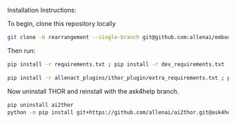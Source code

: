 <!-- <div align="center">
    <img src="docs/img/AllenAct.svg" width="350" />
    <br>
    <i><h3>An open source framework for research in Embodied AI</h3></i>
    </p>
    <hr/>
</div>

[![License: MIT](https://img.shields.io/badge/License-MIT-yellow.svg)](./LICENSE)
[![Documentation Status](https://img.shields.io/badge/docs-up%20to%20date-Green.svg)](https://allenact.org)
[![Latest Release](https://img.shields.io/github/v/release/allenai/allenact)](https://github.com/allenai/allenact/releases/latest)
[![Python 3.6](https://img.shields.io/badge/python-3.6+-blue.svg)](https://www.python.org/downloads/release/python-360/)
[![LGTM Grade: Python](https://img.shields.io/lgtm/grade/python/g/allenai/allenact.svg?logo=lgtm&logoWidth=18)](https://lgtm.com/projects/g/allenai/allenact/context:python)
[![Code style: black](https://img.shields.io/badge/code%20style-black-000000.svg)](https://github.com/psf/black)

**AllenAct** is a modular and flexible learning framework designed with a focus on the unique requirements of Embodied-AI research. It provides first-class support for a growing collection of embodied environments, tasks and algorithms, provides reproductions of state-of-the-art models and includes extensive documentation, tutorials, start-up code, and pre-trained models.

AllenAct is built and backed by the [Allen Institute for AI (AI2)](https://allenai.org/). AI2 is a non-profit institute with the mission to contribute to humanity through high-impact AI research and engineering.

## Quick Links

- [Website & Docs](https://www.allenact.org/)
- [Github](https://github.com/allenai/allenact)
- [Install](https://www.allenact.org/installation/installation-allenact/)
- [Tutorials](https://www.allenact.org/tutorials/)
- [AllenAct Paper](https://arxiv.org/abs/2008.12760)
- [Citation](#citation)

## Features & Highlights

* _Support for multiple environments_: Support for the [iTHOR](https://ai2thor.allenai.org/ithor/), [RoboTHOR](https://ai2thor.allenai.org/robothor/) and [Habitat](https://aihabitat.org/) embodied environments as well as for grid-worlds including [MiniGrid](https://github.com/maximecb/gym-minigrid).
* _Task Abstraction_: Tasks and environments are decoupled in AllenAct, enabling researchers to easily implement a large variety of tasks in the same environment.
* _Algorithms_: Support for a variety of on-policy algorithms including [PPO](https://arxiv.org/pdf/1707.06347.pdf), [DD-PPO](https://arxiv.org/pdf/1911.00357.pdf), [A2C](https://arxiv.org/pdf/1611.05763.pdf), Imitation Learning and [DAgger](https://www.ri.cmu.edu/pub_files/2011/4/Ross-AISTATS11-NoRegret.pdf) as well as offline training such as offline IL.
* _Sequential Algorithms_: It is trivial to experiment with different sequences of training routines, which are often the key to successful policies.
* _Simultaneous Losses_: Easily combine various losses while training models (e.g. use an external self-supervised loss while optimizing a PPO loss).
* _Multi-agent support_: Support for multi-agent algorithms and tasks.
* _Visualizations_: Out of the box support to easily visualize first and third person views for agents as well as intermediate model tensors, integrated into Tensorboard.
* _Pre-trained models_: Code and models for a number of standard Embodied AI tasks.
* _Tutorials_: Start-up code and extensive tutorials to help ramp up to Embodied AI.
* _First-class PyTorch support_: One of the few RL frameworks to target PyTorch.
* _Arbitrary action spaces_: Supporting both discrete and continuous actions.

|Environments|Tasks|Algorithms|
|------------|-----|----------|
|[iTHOR](https://ai2thor.allenai.org/ithor/), [RoboTHOR](https://ai2thor.allenai.org/robothor/), [Habitat](https://aihabitat.org/), [MiniGrid](https://github.com/maximecb/gym-minigrid), [OpenAI Gym](https://gym.openai.com/)|[PointNav](https://arxiv.org/pdf/1807.06757.pdf), [ObjectNav](https://arxiv.org/pdf/2006.13171.pdf), [MiniGrid tasks](https://github.com/maximecb/gym-minigrid), [Gym Box2D tasks](https://gym.openai.com/envs/#box2d)|[A2C](https://arxiv.org/pdf/1611.05763.pdf), [PPO](https://arxiv.org/pdf/1707.06347.pdf), [DD-PPO](https://arxiv.org/pdf/1911.00357.pdf), [DAgger](https://www.ri.cmu.edu/pub_files/2011/4/Ross-AISTATS11-NoRegret.pdf), Off-policy Imitation|

## Contributions
We welcome contributions from the greater community. If you would like to make such a contributions we recommend first submitting an [issue](https://github.com/allenai/allenact/issues) describing your proposed improvement. Doing so can ensure we can validate your suggestions before you spend a great deal of time upon them. Improvements and bug fixes should be made via a pull request from your fork of the repository at [https://github.com/allenai/allenact](https://github.com/allenai/allenact).

All code in this repository is subject to formatting, documentation, and type-annotation guidelines. For more details, please see the our [contribution guidelines](CONTRIBUTING.md).

## Acknowledgments
This work builds upon the [pytorch-a2c-ppo-acktr](https://github.com/ikostrikov/pytorch-a2c-ppo-acktr-gail) library of Ilya Kostrikov and uses some data structures from FAIR's [habitat-lab](https://github.com/facebookresearch/habitat-lab). We would like to thank Dustin Schwenk for his help for the public release of the framework.

## License
AllenAct is MIT licensed, as found in the [LICENSE](LICENSE) file.

## Team
AllenAct is an open-source project built by members of the PRIOR research group at the Allen Institute for Artificial Intelligence (AI2). 

<div align="left">
    <a href="//prior.allenai.org/" target="_blank">
        <img src="docs/img/ai2-prior.svg" width="400">
    </a>
    <br>
</div>

## Citation
If you use this work, please cite our [paper](https://arxiv.org/abs/2008.12760):

```bibtex
@article{AllenAct,
  author = {Luca Weihs and Jordi Salvador and Klemen Kotar and Unnat Jain and Kuo-Hao Zeng and Roozbeh Mottaghi and Aniruddha Kembhavi},
  title = {AllenAct: A Framework for Embodied AI Research},
  year = {2020},
  journal = {arXiv preprint arXiv:2008.12760},
}
``` -->
Installation Instructions:

To begin, clone this repository locally
```bash
git clone -b rearrangement --single-branch git@github.com:allenai/embodied-clip.git embclip-rearrangement
```
Then run:
```bash
pip install -r requirements.txt ; pip install -r dev_requirements.txt
```
```bash
pip install -r allenact_plugins/ithor_plugin/extra_requirements.txt ; pip install -r allenact_plugins/robothor_plugin/extra_requirements.txt
```
Now uninstall THOR and reinstall with the ask4help branch. 

```bash
pip uninstall ai2thor
python -m pip install git+https://github.com/allenai/ai2thor.git@ask4help
```

